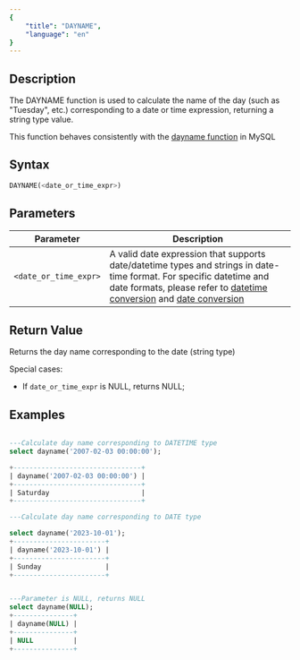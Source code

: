 ```yaml
---
{
    "title": "DAYNAME",
    "language": "en"
}
---
```


## Description

The DAYNAME function is used to calculate the name of the day (such as "Tuesday", etc.) corresponding to a date or time expression, returning a string type value.

This function behaves consistently with the [dayname function](https://dev.mysql.com/doc/refman/8.4/en/date-and-time-functions.html#function_dayname) in MySQL

## Syntax

```sql
DAYNAME(<date_or_time_expr>)
```

## Parameters

| Parameter | Description |
| -- | -- |
| `<date_or_time_expr>` | A valid date expression that supports date/datetime types and strings in date-time format. For specific datetime and date formats, please refer to [datetime conversion](../../../../../docs/sql-manual/basic-element/sql-data-types/conversion/datetime-conversion) and [date conversion](../../../../../docs/sql-manual/basic-element/sql-data-types/conversion/date-conversion) |

## Return Value

Returns the day name corresponding to the date (string type)

Special cases:

- If `date_or_time_expr` is NULL, returns NULL;

## Examples

```sql

---Calculate day name corresponding to DATETIME type
select dayname('2007-02-03 00:00:00');

+--------------------------------+
| dayname('2007-02-03 00:00:00') |
+--------------------------------+
| Saturday                       |
+--------------------------------+

---Calculate day name corresponding to DATE type

select dayname('2023-10-01');
+-----------------------+
| dayname('2023-10-01') |
+-----------------------+
| Sunday                |
+-----------------------+


---Parameter is NULL, returns NULL
select dayname(NULL);
+---------------+
| dayname(NULL) |
+---------------+
| NULL          |
+---------------+
```